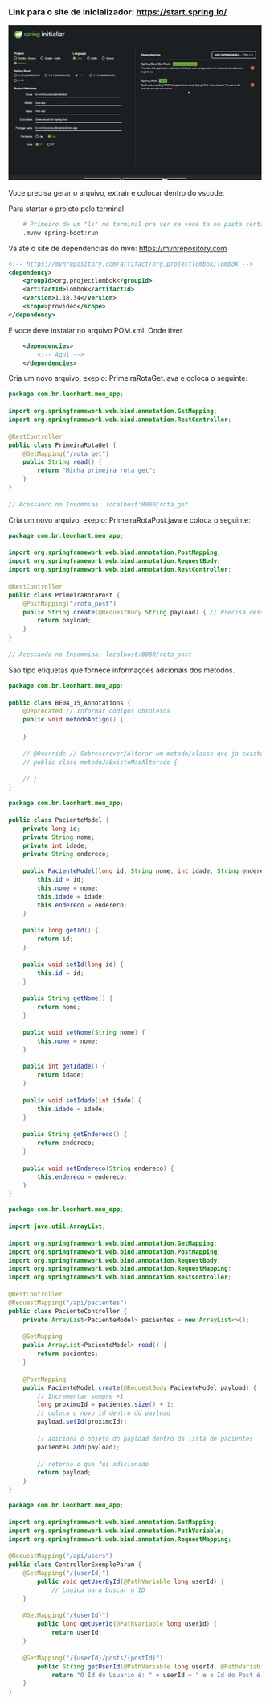 ### Link para o site de inicializador: https://start.spring.io/

![alt text](image.png)

Voce precisa gerar o arquivo, extrair e colocar dentro do vscode.

Para startar o projeto pelo terminal

```bash
    # Primeiro de um "ls" no terminal pra ver se voce ta na pasta certa.
    .mvnw spring-boot:run
```

<!-- ------------------------------------------------------------ -->

<!-- Instalaçao de Dependencias -->

Va até o site de dependencias do mvn: https://mvnrepository.com

```xml
<!-- https://mvnrepository.com/artifact/org.projectlombok/lombok -->
<dependency>
    <groupId>org.projectlombok</groupId>
    <artifactId>lombok</artifactId>
    <version>1.18.34</version>
    <scope>provided</scope>
</dependency>
```

E voce deve instalar no arquivo POM.xml. Onde tiver

```xml
	<dependencies>
        <!-- Aqui -->
    </dependencies>
```

<!-- ------------------------------------------------------------ -->

<!-- Criaçao de rotas GET -->

Cria um novo arquivo, exeplo: PrimeiraRotaGet.java e coloca o seguinte:

```java
package com.br.leonhart.meu_app;

import org.springframework.web.bind.annotation.GetMapping;
import org.springframework.web.bind.annotation.RestController;

@RestController
public class PrimeiraRotaGet {
    @GetMapping("/rota_get")
    public String read() {
        return "Minha primeira rota get";
    }
}

// Acessando no Insomniaa: localhost:8080/rota_get
```

<!-- Criação da rota POST -->

Cria um novo arquivo, exeplo: PrimeiraRotaPost.java e coloca o seguinte:

```java
package com.br.leonhart.meu_app;

import org.springframework.web.bind.annotation.PostMapping;
import org.springframework.web.bind.annotation.RequestBody;
import org.springframework.web.bind.annotation.RestController;

@RestController
public class PrimeiraRotaPost {
    @PostMapping("/rota_post")
    public String create(@RequestBody String payload) { // Precisa desse "@RequestBody Tipagem Parametro" para que ele ache o que voce quer mandar
        return payload;
    }
}

// Acessando no Insomniaa: localhost:8080/rota_post
```

<!-- ------------------------------------------------------------ -->

<!-- BE04-15 | 📘 Aula - Annotations -->

Sao tipo etiquetas que fornece informaçoes adcionais dos metodos.

```java
package com.br.leonhart.meu_app;

public class BE04_15_Annotations {
    @Deprecated // Informar codigos obsoletos
    public void metodoAntigo() {

    }

    // @Override // Sobrescrever/Alterar um metodo/classe que ja existe
    // public class metodoJaExisteMasAlterado {

    // }
}
```

<!-- ------------------------------------------------------------ -->

<!-- BE04-16 | 📘 Aula - Implementando Criação e Leitura com Spring -->

<!-- Aqui é a Model -->

```java
package com.br.leonhart.meu_app;

public class PacienteModel {
    private long id;
    private String nome;
    private int idade;
    private String endereco;

    public PacienteModel(long id, String nome, int idade, String endereco) {
        this.id = id;
        this.nome = nome;
        this.idade = idade;
        this.endereco = endereco;
    }

    public long getId() {
        return id;
    }

    public void setId(long id) {
        this.id = id;
    }

    public String getNome() {
        return nome;
    }

    public void setNome(String nome) {
        this.nome = nome;
    }

    public int getIdade() {
        return idade;
    }

    public void setIdade(int idade) {
        this.idade = idade;
    }

    public String getEndereco() {
        return endereco;
    }

    public void setEndereco(String endereco) {
        this.endereco = endereco;
    }
}

```

<!-- Aqui é o Controller dessa Model -->

```java
package com.br.leonhart.meu_app;

import java.util.ArrayList;

import org.springframework.web.bind.annotation.GetMapping;
import org.springframework.web.bind.annotation.PostMapping;
import org.springframework.web.bind.annotation.RequestBody;
import org.springframework.web.bind.annotation.RequestMapping;
import org.springframework.web.bind.annotation.RestController;

@RestController
@RequestMapping("/api/pacientes")
public class PacienteController {
    private ArrayList<PacienteModel> pacientes = new ArrayList<>();

    @GetMapping
    public ArrayList<PacienteModel> read() {
        return pacientes;
    }

    @PostMapping
    public PacienteModel create(@RequestBody PacienteModel payload) {
        // Incrementar sempre +1
        long proximoId = pacientes.size() + 1;
        // coloca o novo id dentro do payload
        payload.setId(proximoId);

        // adiciona o objeto do payload dentro da lista de pacientes
        pacientes.add(payload);

        // retorna o que foi adicionado
        return payload;
    }
}
```

<!-- ------------------------------------------------------------ -->

<!-- BE04-16 | 📘 Aula - Parâmetros de Rota -->

```java
package com.br.leonhart.meu_app;

import org.springframework.web.bind.annotation.GetMapping;
import org.springframework.web.bind.annotation.PathVariable;
import org.springframework.web.bind.annotation.RequestMapping;

@RequestMapping("/api/users")
public class ControllerExemploParam {
    @GetMapping("/{userId}")
        public void getUserById(@PathVariable long userId) {
            // Logica para buscar o ID
    }

    @GetMapping("/{userId}")
        public long getUserId(@PathVariable long userId) {
            return userId;
    }

    @GetMapping("/{userId}/posts/{postId}")
        public String getUserId(@PathVariable long userId, @PathVariable long postId) {
            return "O Id do Usuario é: " + userId + " e o Id do Post é: " + postId;
    }
}
```
